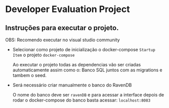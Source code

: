 # Developer Evaluation Project

## Instruções para executar o projeto.

OBS: Recomendo executar no visual studio community

- Selecionar como projeto de inicialização o docker-compose `Startup Item` o projeto `docker-compose`

  Ao executar o projeto todas as dependencias vão ser criadas automaticamente assim como o: Banco SQL juntos com as migrations e tambem o seed.

- Será necessário criar manualmente o banco do RavenDB

    O nome do banco deve ser `ravenDB` e para acessar a interface depois de rodar o docker-compose do banco basta acessar: `localhost:8083`
